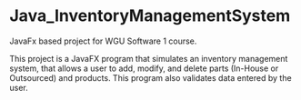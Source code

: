 # Java_InventoryManagementSystem

JavaFx based project for WGU Software 1 course.

This project is a JavaFX program that simulates an inventory management system,
that allows a user to add, modify, and delete parts (In-House or Outsourced)
and products.  This program also validates data entered by the user.
